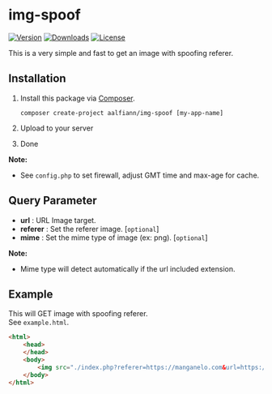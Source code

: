 # img-spoof

[![Version](https://img.shields.io/packagist/v/aalfiann/img-spoof.svg)](https://packagist.org/packages/aalfiann/img-spoof)
[![Downloads](https://img.shields.io/packagist/dt/aalfiann/img-spoof.svg)](https://packagist.org/packages/aalfiann/img-spoof)
[![License](https://img.shields.io/packagist/l/aalfiann/img-spoof.svg)](https://github.com/aalfiann/img-spoof/blob/HEAD/LICENSE)

This is a very simple and fast to get an image with spoofing referer.

## Installation

1. Install this package via [Composer](https://getcomposer.org/).
    ```
    composer create-project aalfiann/img-spoof [my-app-name]
    ```

2. Upload to your server

3. Done

**Note:**  
- See `config.php` to set firewall, adjust GMT time and max-age for cache.

## Query Parameter
- **url** : URL Image target.
- **referer** : Set the referer image. [`optional`]
- **mime** : Set the mime type of image (ex: png). [`optional`]

**Note:**  
- Mime type will detect automatically if the url included extension.

## Example

This will GET image with spoofing referer.  
See `example.html`.

```html
<html>
    <head>
    </head>
    <body>
        <img src="./index.php?referer=https://manganelo.com&url=https://s7.mkklcdnv7.com/mangakakalot/l2/love_parameter/chapter_112_qa/1.jpg">
    </body>
</html>
```
